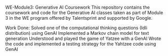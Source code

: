 WE-Module3: Generative AI Coursework
This repository contains the coursework and code for the Generative AI classes taken as part of Module 3 in the WE program offered by Talentsprint and supported by Google.

Work Done:
Solved one of the computational thinking questions (Idli distribution) using GenAI
Implemented a Markov chain model for text generation
Understood and played the game of Yatzee with a GenAI
Wrote the code and implemented a testing strategy for the Yahtzee code using GenAI
